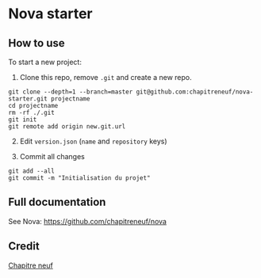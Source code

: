 # Nova starter

## How to use

To start a new project:

1. Clone this repo, remove `.git` and create a new repo.

```
git clone --depth=1 --branch=master git@github.com:chapitreneuf/nova-starter.git projectname
cd projectname
rm -rf ./.git
git init
git remote add origin new.git.url
```

2. Edit `version.json` (`name` and `repository` keys)

3. Commit all changes

```
git add --all
git commit -m "Initialisation du projet"
```

## Full documentation

See Nova: https://github.com/chapitreneuf/nova

## Credit

[Chapitre neuf](https://chapitre9.org)
